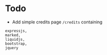 # Todo
* Add simple credits page `/credits` containing
```
expressjs,
marked,
liquidjs,
bootstrap,
jquery
```